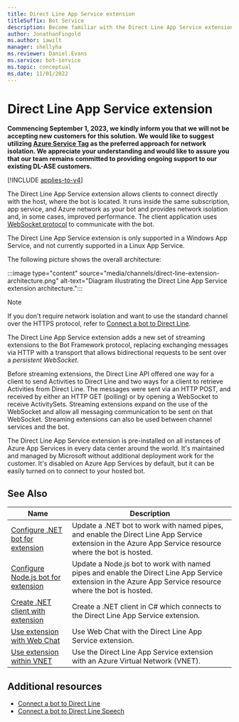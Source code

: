 ```yaml
---
title: Direct Line App Service extension
titleSuffix: Bot Service
description: Become familiar with the Direct Line App Service extension. See how to use streaming extensions to connect directly to hosted bots. View additional resources.
author: JonathanFingold
ms.author: iawilt
manager: shellyha
ms.reviewer: Daniel.Evans
ms.service: bot-service
ms.topic: conceptual
ms.date: 11/01/2022
---
```


# Direct Line App Service extension

**Commencing September 1, 2023, we kindly inform you that we will not be accepting new customers for this solution. We would like to suggest utilizing [Azure Service Tag](https://learn.microsoft.com/en-us/azure/virtual-network/service-tags-overview#available-service-tags) as the preferred approach for network isolation. We appreciate your understanding and would like to assure you that our team remains committed to providing ongoing support to our existing DL-ASE customers.**

[!INCLUDE [applies-to-v4](includes/applies-to-v4-current.md)]

The Direct Line App Service extension allows clients to connect directly with the host, where the bot is located. It runs inside the same subscription, app service, and Azure network as your bot and provides network isolation and, in some cases, improved performance. The client application uses [WebSocket protocol](https://tools.ietf.org/html/rfc6455) to communicate with the bot.

The Direct Line App Service extension is only supported in a Windows App Service, and not currently supported in a Linux App Service.

The following picture shows the overall architecture:

:::image type="content" source="media/channels/direct-line-extension-architecture.png" alt-text="Diagram illustrating the Direct Line App Service extension architecture.":::

> [!NOTE]
> If you don't require network isolation and want to use the standard channel over the HTTPS protocol, refer to [Connect a bot to Direct Line](bot-service-channel-connect-directline.md).

The Direct Line App Service extension adds a new set of streaming extensions to the Bot Framework protocol, replacing exchanging messages via HTTP with a transport that allows bidirectional requests to be sent over a _persistent WebSocket_.

Before streaming extensions, the Direct Line API offered one way for a client to send Activities to Direct Line and two ways for a client to retrieve Activities from Direct Line. The messages were sent via an HTTP POST, and received by either an HTTP GET (polling) or by opening a WebSocket to receive ActivitySets.
Streaming extensions expand on the use of the WebSocket and allow all messaging communication to be sent on that WebSocket. Streaming extensions can also be used between channel services and the bot.

The Direct Line App Service extension is pre-installed on all instances of Azure App Services in every data center around the world. It's maintained and managed by Microsoft without additional deployment work for the customer. It's disabled on Azure App Services by default, but it can be easily turned on to connect to your hosted bot.

## See Also

|Name|Description|
|---|---|
|[Configure .NET bot for extension](bot-service-channel-directline-extension-net-bot.md)|Update a .NET bot to work with named pipes, and enable the Direct Line App Service extension in the Azure App Service resource where the bot is hosted.  |
|[Configure Node.js bot for extension](bot-service-channel-directline-extension-node-bot.md)|Update a Node.js bot to work with named pipes and enable the Direct Line App Service extension in the Azure App Service resource where the bot is hosted.  |
|[Create .NET client with extension](bot-service-channel-directline-extension-net-client.md)|Create a .NET client in C# which connects to the Direct Line App Service extension.|
|[Use extension with Web Chat](bot-service-channel-directline-extension-webchat-client.md)|Use Web Chat with the Direct Line App Service extension.|
|[Use extension within VNET](bot-service-channel-directline-extension-vnet.md)|Use the Direct Line App Service extension with an Azure Virtual Network (VNET).|

## Additional resources

- [Connect a bot to Direct Line](bot-service-channel-connect-directline.md)
- [Connect a bot to Direct Line Speech](bot-service-channel-connect-directlinespeech.md)

